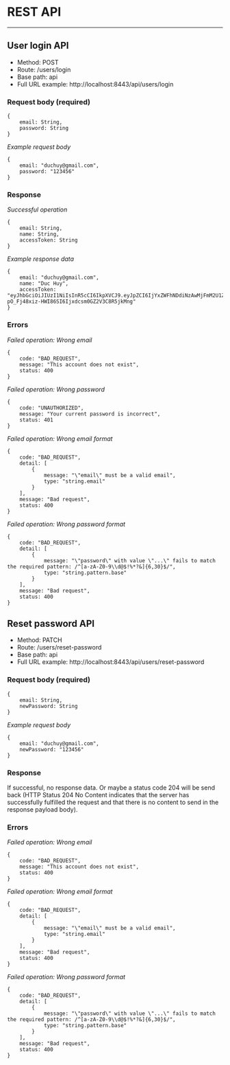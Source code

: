 # REST API

---

## User login API

-   Method: POST
-   Route: /users/login
-   Base path: api
-   Full URL example: http://localhost:8443/api/users/login

### Request body (required)

```
{
    email: String,
    password: String
}
```

_Example request body_

```
{
    email: "duchuy@gmail.com",
    password: "123456"
}
```

### Response

_Successful operation_

```
{
    email: String,
    name: String,
    accessToken: String
}
```

_Example response data_

```
{
    email: "duchuy@gmail.com",
    name: "Duc Huy",
    accessToken: "eyJhbGciOiJIUzI1NiIsInR5cCI6IkpXVCJ9.eyJpZCI6IjYxZWFhNDdiNzAwMjFmM2U1ZWYzN2UxOCIsImlhdCI6MTY0Mjc2ODgyNCwiZXhwIjoxNjQyODU1MjI0fQ.x-pO_Fj48xiz-HWI86SI6Ijxdcsm0GZ2V3C8R5jkMng"
}
```

### Errors

_Failed operation: Wrong email_

```
{
    code: "BAD_REQUEST",
    message: "This account does not exist",
    status: 400
}
```

_Failed operation: Wrong password_

```
{
    code: "UNAUTHORIZED",
    message: "Your current password is incorrect",
    status: 401
}
```

_Failed operation: Wrong email format_

```
{
    code: "BAD_REQUEST",
    detail: [
        {
            message: "\"email\" must be a valid email",
            type: "string.email"
        }
    ],
    message: "Bad request",
    status: 400
}
```

_Failed operation: Wrong password format_

```
{
    code: "BAD_REQUEST",
    detail: [
        {
            message: "\"password\" with value \"...\" fails to match the required pattern: /^[a-zA-Z0-9\\d@$!%*?&]{6,30}$/",
            type: "string.pattern.base"
        }
    ],
    message: "Bad request",
    status: 400
}
```

## Reset password API

-   Method: PATCH
-   Route: /users/reset-password
-   Base path: api
-   Full URL example: http://localhost:8443/api/users/reset-password

### Request body (required)

```
{
    email: String,
    newPassword: String
}
```

_Example request body_

```
{
    email: "duchuy@gmail.com",
    newPassword: "123456"
}
```

### Response

If successful, no response data. Or maybe a status code 204 will be send back (HTTP Status 204 No Content indicates that the server has successfully fulfilled the request and that there is no content to send in the response payload body).

### Errors

_Failed operation: Wrong email_

```
{
    code: "BAD_REQUEST",
    message: "This account does not exist",
    status: 400
}
```

_Failed operation: Wrong email format_

```
{
    code: "BAD_REQUEST",
    detail: [
        {
            message: "\"email\" must be a valid email",
            type: "string.email"
        }
    ],
    message: "Bad request",
    status: 400
}
```

_Failed operation: Wrong password format_

```
{
    code: "BAD_REQUEST",
    detail: [
        {
            message: "\"password\" with value \"...\" fails to match the required pattern: /^[a-zA-Z0-9\\d@$!%*?&]{6,30}$/",
            type: "string.pattern.base"
        }
    ],
    message: "Bad request",
    status: 400
}
```
